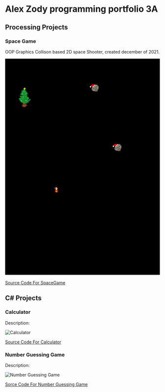 # Alex Zody programming portfolio 3A

## Processing Projects

### Space Game
OOP Graphics Collison based 2D space Shooter, created december of 2021.

![SpaceGame](https://github.com/AlexZ0d/programing-portfolio-A3/blob/gh-pages/images/SpacGame.png?raw=true)

[Source Code For SpaceGame](https://github.com/AlexZ0d/programing-portfolio-A3/blob/gh-pages/src/SpaceGame.zip)

## C# Projects

### Calculator
Description:

![Calculator]()

[Source Code For Calculator]()

### Number Guessing Game
Description:

![Number Guessing Game]()

[Sorce Code For Number Guessing Game]()

